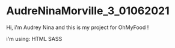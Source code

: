 # AudreNinaMorville_3_01062021

Hi, i'm Audrey Nina and this is my project for OhMyFood !

i'm using:
HTML
SASS